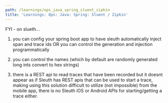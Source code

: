 ```yaml
---
path: /learnings/ops_java_spring_sluent_zipkin
title: 'Learnings: Ops: Java: Spring: Sluent / Zipkin'
---
```

FYI - on slueth...
1) you can config your spring boot app to have sleuth automatically inject span and trace ids OR you can control the generation and injection programmatically

2) you can control the names (which by default are randomly generated long ints convert to hex strings)

3) there is a REST api to read traces that have been recorded but it doesnt appear as if Sleuth has REST apis that can be used to start a trace, making using this solution difficult to utilize (not impossible) from the mobile app, there is no Sleuth iOS or Android APIs for starting/getting a trace either.


